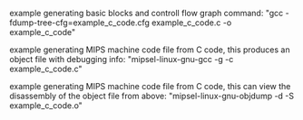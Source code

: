 example generating basic blocks and controll flow graph command: 
"gcc -fdump-tree-cfg=example_c_code.cfg example_c_code.c -o example_c_code"

example generating MIPS machine code file from C code, this produces an object file with debugging info:
"mipsel-linux-gnu-gcc -g -c example_c_code.c"

example generating MIPS machine code file from C code, this can view the disassembly of the object file from above:
"mipsel-linux-gnu-objdump -d -S example_c_code.o"
